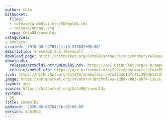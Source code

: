 ```yaml
---
author: Coto
bitbucket:
  files:
  - release/arm9dldi-ntr/SNEmulDS.nds
  - release/snemul.cfg
  repo: Coto88/snemulds
categories:
- emulator
created: '2018-06-04T05:11:19.373852+00:00'
description: SnemulDS 0.6 [Revival]
download_page: https://bitbucket.org/Coto88/snemulds/src/master/release/arm9dldi-ntr/SNEmulDS.nds
downloads:
  release/arm9dldi-ntr/SNEmulDS.nds: https://api.bitbucket.org/2.0/repositories/Coto88/snemulds/src/dc61093f74f98efe638789f9a11bbe64802602ef/release/arm9dldi-ntr/SNEmulDS.nds
  release/snemul.cfg: https://api.bitbucket.org/2.0/repositories/Coto88/snemulds/src/dc61093f74f98efe638789f9a11bbe64802602ef/release/snemul.cfg
icon: https://bitbucket.org/Coto88/snemulds/raw/c323eb1a7c411390de1ab32daa3640c17dbfa4ff/icon.bmp
image: https://bytebucket.org/ravatar/%7B9cf0f24a-1db9-40d3-b6f4-116761b7fe0b%7D?ts=default
layout: app
source: https://bitbucket.org/Coto88/snemulds
systems:
- DS
title: SnemulDS
updated: '2020-08-08T04:56:28+00:00'
version: dc61093
---
```


